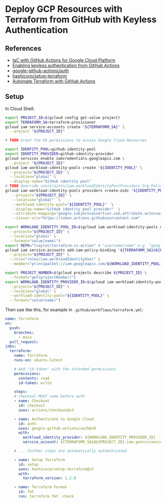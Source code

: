 # Deploy GCP Resources with Terraform from GitHub with Keyless Authentication

## References

- [IaC with GitHub Actions for Google Cloud Platform](https://medium.com/@irem.ertuerk/iac-with-github-actions-for-google-cloud-platform-bc28f1c4b0c7)
- [Enabling keyless authentication from GitHub Actions](https://cloud.google.com/blog/products/identity-security/enabling-keyless-authentication-from-github-actions)
- [google-github-actions/auth](https://github.com/google-github-actions/auth)
- [hashicorp/setup-terraform](https://github.com/hashicorp/setup-terraform)
- [Automate Terraform with GitHub Actions](https://learn.hashicorp.com/tutorials/terraform/github-actions)

## Setup

In Cloud Shell:

```bash
export PROJECT_ID=$(gcloud config get-value project)
export TERRAFORM_SA=terraform-provisioner
gcloud iam service-accounts create "${TERRAFORM_SA}" \
  --project "${PROJECT_ID}"

# TODO Grant the SA permissions to access Google Cloud Resources

export IDENTITY_POOL=github-identity-pool
export IDENTITY_PROVIDER=github-identity-provider
gcloud services enable iamcredentials.googleapis.com \
  --project "${PROJECT_ID}"
gcloud iam workload-identity-pools create "${IDENTITY_POOL}" \
  --project="${PROJECT_ID}" \
  --location="global" \
  --display-name="GitHub identity pool"
# TODO Override constraints/iam.workloadIdentityPoolProviders Org Policy at the project level to Allow All (or at least this one)
gcloud iam workload-identity-pools providers create-oidc "${IDENTITY_PROVIDER}"  \
   --project="${PROJECT_ID}" \
   --location="global"  \
   --workload-identity-pool="${IDENTITY_POOL}"  \
   --display-name="GitHub identity pool provider"  \
   --attribute-mapping="google.subject=assertion.sub,attribute.actor=assertion.actor,attribute.aud=assertion.aud,attribute.repository_owner=assertion.repository_owner" \
   --issuer-uri="https://token.actions.githubusercontent.com"

export WORKLOAD_IDENTITY_POOL_ID=$(gcloud iam workload-identity-pools describe "${IDENTITY_POOL}" \
  --project="${PROJECT_ID}" \
  --location="global" \
  --format="value(name)")
export REPO="lvaylet/terraform-in-action" # "username/name" e.g. "google/chrome"
gcloud iam service-accounts add-iam-policy-binding "${TERRAFORM_SA}@${PROJECT_ID}.iam.gserviceaccount.com" \
  --project="${PROJECT_ID}" \
  --role="roles/iam.workloadIdentityUser" \
  --member="principalSet://iam.googleapis.com/${WORKLOAD_IDENTITY_POOL_ID}/attribute.repository/${REPO}"

export PROJECT_NUMBER=$(gcloud projects describe ${PROJECT_ID} \
  --format="get(projectNumber)")
export WORKLOAD_IDENTITY_PROVIDER_ID=$(gcloud iam workload-identity-pools providers describe "${IDENTITY_PROVIDER}" \
  --project="${PROJECT_ID}" \
  --location="global" \
  --workload-identity-pool="${IDENTITY_POOL}" \
  --format="value(name)")
```

Then use like this, for example in `.github/workflows/terraform.yml`:

```yaml
name: Terraform
on:
  push:
    branches:
      - main
  pull_request:
jobs:
  terraform:
    name: Terraform
    runs-on: ubuntu-latest

    # Add "id-token" with the intended permissions.
    permissions:
      contents: read
      id-token: write

    steps:
    # checkout MUST come before auth
    - name: Checkout
      id: checkout
      uses: actions/checkout@v3

    - name: Authenticate to Google Cloud
      id: auth
      uses: google-github-actions/auth@v0
      with:
        workload_identity_provider: ${WORKLOAD_IDENTITY_PROVIDER_ID}
        service_account: ${TERRAFORM_SA}@${PROJECT_ID}.iam.gserviceaccount.com

    # ... further steps are automatically authenticated

    - name: Setup Terraform
      id: setup
      uses: hashicorp/setup-terraform@v2
      with:
        terraform_version: 1.2.8

    - name: Terraform Format
      id: fmt
      run: terraform fmt -check
```
